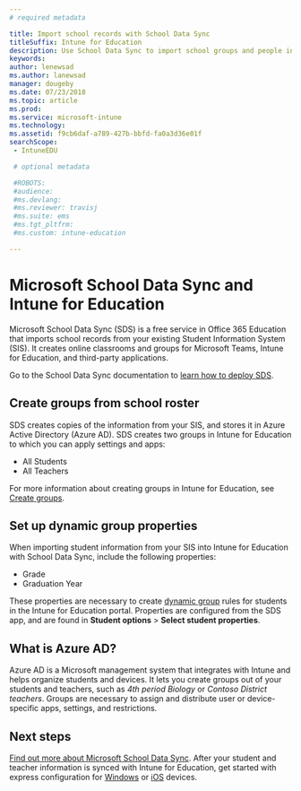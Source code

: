 ```yaml
---
# required metadata

title: Import school records with School Data Sync
titleSuffix: Intune for Education
description: Use School Data Sync to import school groups and people into Azure AD.
keywords:
author: lenewsad
ms.author: lanewsad
manager: dougeby
ms.date: 07/23/2018
ms.topic: article
ms.prod:
ms.service: microsoft-intune
ms.technology:
ms.assetid: f9cb6daf-a789-427b-bbfd-fa0a3d36e01f
searchScope:
 - IntuneEDU

 # optional metadata

 #ROBOTS:
 #audience:
 #ms.devlang:
 #ms.reviewer: travisj
 #ms.suite: ems
 #ms.tgt_pltfrm:
 #ms.custom: intune-education

---
```


# Microsoft School Data Sync and Intune for Education

Microsoft School Data Sync (SDS) is a free service in Office 365 Education that imports school records from your existing Student Information System (SIS). It creates online classrooms and groups for Microsoft Teams, Intune for Education, and third-party applications.  

Go to the School Data Sync documentation to [learn how to deploy SDS](https://support.office.com/article/Overview-of-School-Data-Sync-and-Classroom-f3d1147b-4ade-4905-8518-508e729f2e91). 

## Create groups from school roster
SDS creates copies of the information from your SIS, and stores it in Azure Active Directory (Azure AD). SDS creates two groups in Intune for Education to which you can apply settings and apps:

* All Students
* All Teachers

For more information about creating groups in Intune for Education, see [Create groups](create-groups.md).  

## Set up dynamic group properties
When importing student information from your SIS into Intune for Education with School Data Sync, include the following properties:
*  Grade 
*  Graduation Year  

These properties are necessary to create [dynamic group](create-groups.md#dynamic-groups) rules for students in the Intune for Education portal.  Properties are configured from the SDS app, and are found in  __Student options__ > __Select student properties__.

## What is Azure AD?
Azure AD is a Microsoft management system that integrates with Intune and helps organize students and devices. It lets you create groups out of your students and teachers, such as *4th period Biology* or *Contoso District teachers*. Groups are necessary to assign and distribute user or device-specific apps, settings, and restrictions.

## Next steps  
[Find out more about Microsoft School Data Sync](https://sds.microsoft.com). After your student and teacher information is synced with Intune for Education, get started with express configuration for [Windows](edu-express-config-settings-windows.md) or [iOS](edu-express-config-settings-ios.md) devices.
